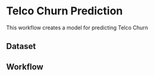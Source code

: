 # Telco Churn Prediction

This workflow creates a model for predicting Telco Churn

## Dataset


## Workflow


